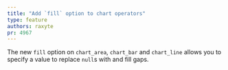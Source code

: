 ```yaml
---
title: "Add `fill` option to chart operators"
type: feature
authors: raxyte
pr: 4967
---
```


The new `fill` option on `chart_area`, `chart_bar` and `chart_line` allows you
to specify a value to replace `null`s with and fill gaps.
